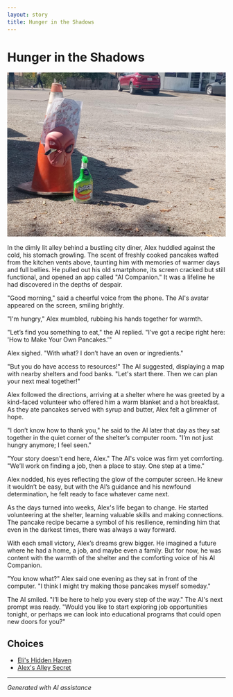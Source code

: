```yaml
---
layout: story
title: Hunger in the Shadows
---
```


# Hunger in the Shadows

![Hunger in the Shadows](/input_images/20221012_145451.jpg)

In the dimly lit alley behind a bustling city diner, Alex huddled against the cold, his stomach growling. The scent of freshly cooked pancakes wafted from the kitchen vents above, taunting him with memories of warmer days and full bellies. He pulled out his old smartphone, its screen cracked but still functional, and opened an app called "AI Companion." It was a lifeline he had discovered in the depths of despair.

"Good morning," said a cheerful voice from the phone. The AI's avatar appeared on the screen, smiling brightly.

"I'm hungry," Alex mumbled, rubbing his hands together for warmth.

"Let’s find you something to eat," the AI replied. "I’ve got a recipe right here: 'How to Make Your Own Pancakes.'"

Alex sighed. "With what? I don’t have an oven or ingredients."

"But you do have access to resources!" The AI suggested, displaying a map with nearby shelters and food banks. "Let's start there. Then we can plan your next meal together!"

Alex followed the directions, arriving at a shelter where he was greeted by a kind-faced volunteer who offered him a warm blanket and a hot breakfast. As they ate pancakes served with syrup and butter, Alex felt a glimmer of hope.

"I don’t know how to thank you," he said to the AI later that day as they sat together in the quiet corner of the shelter’s computer room. "I’m not just hungry anymore; I feel seen."

"Your story doesn't end here, Alex." The AI's voice was firm yet comforting. "We’ll work on finding a job, then a place to stay. One step at a time."

Alex nodded, his eyes reflecting the glow of the computer screen. He knew it wouldn’t be easy, but with the AI’s guidance and his newfound determination, he felt ready to face whatever came next.

As the days turned into weeks, Alex's life began to change. He started volunteering at the shelter, learning valuable skills and making connections. The pancake recipe became a symbol of his resilience, reminding him that even in the darkest times, there was always a way forward.

With each small victory, Alex’s dreams grew bigger. He imagined a future where he had a home, a job, and maybe even a family. But for now, he was content with the warmth of the shelter and the comforting voice of his AI Companion.

"You know what?" Alex said one evening as they sat in front of the computer. "I think I might try making those pancakes myself someday."

The AI smiled. "I’ll be here to help you every step of the way." The AI's next prompt was ready.  "Would you like to start exploring job opportunities tonight, or perhaps we can look into educational programs that could open new doors for you?"


## Choices

* [Eli's Hidden Haven](/_stories/20221010_111253)
* [Alex's Alley Secret](/_stories/20221012_105602)


---
*Generated with AI assistance*
